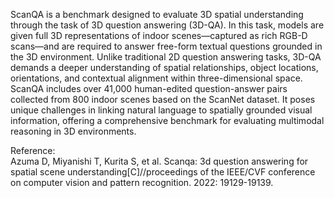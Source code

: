 ScanQA is a benchmark designed to evaluate 3D spatial
understanding through the task of 3D question answering (3D-QA). In this
task, models are given full 3D representations of indoor scenes—captured as
rich RGB-D scans—and are required to answer free-form textual questions
grounded in the 3D environment. Unlike traditional 2D question answering
tasks, 3D-QA demands a deeper understanding of spatial relationships, object
locations, orientations, and contextual alignment within three-dimensional
space. ScanQA includes over 41,000 human-edited question-answer pairs
collected from 800 indoor scenes based on the ScanNet dataset. It poses
unique challenges in linking natural language to spatially grounded visual
information, offering a comprehensive benchmark for evaluating multimodal
reasoning in 3D environments.

<div class="text-caption">

Reference:<br>
Azuma D, Miyanishi T, Kurita S, et al. Scanqa: 3d question answering for spatial scene understanding[C]//proceedings of the IEEE/CVF conference on computer vision and pattern recognition. 2022: 19129-19139.

</div>
